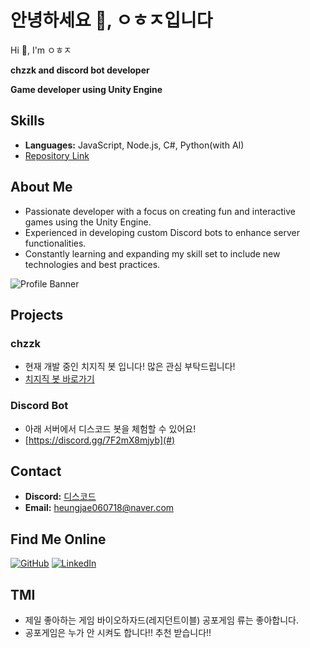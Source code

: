 # 안녕하세요 👋, ㅇㅎㅈ입니다
Hi 👋, I'm ㅇㅎㅈ

**chzzk and discord bot developer**

**Game developer using Unity Engine**

## Skills
- **Languages:** JavaScript, Node.js, C#, Python(with AI)
- [Repository Link](#)

## About Me
- Passionate developer with a focus on creating fun and interactive games using the Unity Engine.
- Experienced in developing custom Discord bots to enhance server functionalities.
- Constantly learning and expanding my skill set to include new technologies and best practices.

![Profile Banner](https://via.placeholder.com/1200x400.png?text=Welcome+to+my+GitHub)

## Projects
### chzzk
- 현재 개발 중인 치지직 봇 입니다! 많은 관심 부탁드립니다!
- [치지직 봇 바로가기](https://chzzk.naver.com/2ee5134cd4295162782a87e9ff87c3a3)

### Discord Bot
- 아래 서버에서 디스코드 봇을 체험할 수 있어요!
- [https://discord.gg/7F2mX8mjyb](#)

## Contact
- **Discord:** [디스코드](https://discord.gg/7F2mX8mjyb)
- **Email:** heungjae060718@naver.com

## Find Me Online
[![GitHub](https://img.shields.io/badge/GitHub-100000?style=for-the-badge&logo=github&logoColor=white)](https://github.com/in-seoul)
[![LinkedIn](https://img.shields.io/badge/LinkedIn-0077B5?style=for-the-badge&logo=linkedin&logoColor=white)](https://www.linkedin.com/in/in-seoul)

## TMI
- 제일 좋아하는 게임 바이오하자드(레지던트이블) 공포게임 류는 좋아합니다.
- 공포게임은 누가 안 시켜도 합니다!! 추천 받습니다!!
